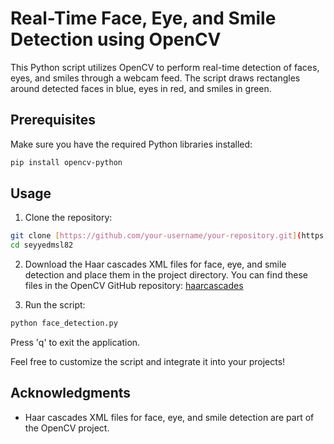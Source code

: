 # Real-Time Face, Eye, and Smile Detection using OpenCV

This Python script utilizes OpenCV to perform real-time detection of faces, eyes, and smiles through a webcam feed. The script draws rectangles around detected faces in blue, eyes in red, and smiles in green.

## Prerequisites

Make sure you have the required Python libraries installed:

```bash
pip install opencv-python
```

## Usage

1. Clone the repository:

```bash
git clone [https://github.com/your-username/your-repository.git](https://github.com/seyyedmsl82/Face-Smile-Eye-Detector.git)
cd seyyedmsl82
```

2. Download the Haar cascades XML files for face, eye, and smile detection and place them in the project directory. You can find these files in the OpenCV GitHub repository: [haarcascades](https://github.com/opencv/opencv/tree/master/data/haarcascades)

3. Run the script:

```bash
python face_detection.py
```

Press 'q' to exit the application.

Feel free to customize the script and integrate it into your projects!

## Acknowledgments

- Haar cascades XML files for face, eye, and smile detection are part of the OpenCV project.
